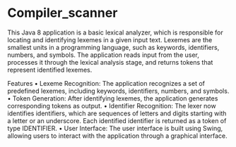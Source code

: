 # Compiler_scanner
This Java 8 application is a basic lexical analyzer, which is responsible for locating and identifying lexemes in a given input text. Lexemes are the smallest units in a programming language, such as keywords, identifiers, numbers, and symbols. The application reads input from the user, processes it through the lexical analysis stage, and returns tokens that represent identified lexemes.

Features
 •	Lexeme Recognition: The application recognizes a set of predefined lexemes, including keywords, identifiers, numbers, and symbols.
 •	Token Generation: After identifying lexemes, the application generates corresponding tokens as output.
 •	Identifier Recognition: The lexer now identifies identifiers, which are sequences of letters and digits starting with a letter or an underscore. Each identified identifier is returned as a token of type IDENTIFIER.
 •	User Interface: The user interface is built using Swing, allowing users to interact with the application through a graphical interface.

